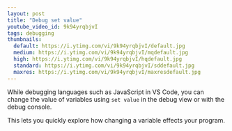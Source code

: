 ```yaml
---
layout: post
title: "Debug set value"
youtube_video_id: 9k94yrqbjvI
tags: debugging 
thumbnails:
  default: https://i.ytimg.com/vi/9k94yrqbjvI/default.jpg
  medium: https://i.ytimg.com/vi/9k94yrqbjvI/mqdefault.jpg
  high: https://i.ytimg.com/vi/9k94yrqbjvI/hqdefault.jpg
  standard: https://i.ytimg.com/vi/9k94yrqbjvI/sddefault.jpg
  maxres: https://i.ytimg.com/vi/9k94yrqbjvI/maxresdefault.jpg
---
```


While debugging languages such as JavaScript in VS Code, you can change the value of variables using `set value` in the debug view or with the debug console.

This lets you quickly explore how changing a variable effects your program.
